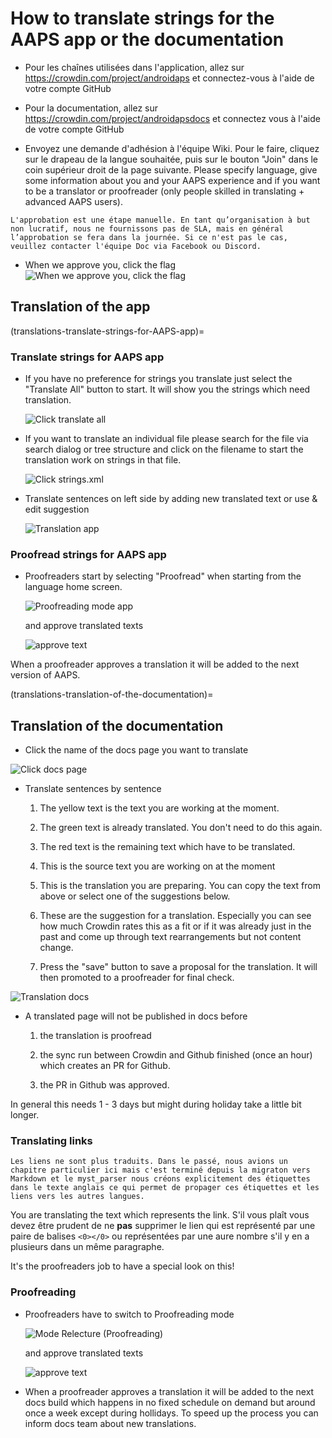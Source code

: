 # How to translate strings for the AAPS app or the documentation

* Pour les chaînes utilisées dans l'application, allez sur <https://crowdin.com/project/androidaps> et connectez-vous à l'aide de votre compte GitHub
* Pour la documentation, allez sur <https://crowdin.com/project/androidapsdocs> et connectez vous à l'aide de votre compte GitHub

* Envoyez une demande d'adhésion à l'équipe Wiki. Pour le faire, cliquez sur le drapeau de la langue souhaitée, puis sur le bouton "Join" dans le coin supérieur droit de la page suivante. Please specify language, give some information about you and your AAPS experience and if you want to be a translator or proofreader (only people skilled in translating + advanced AAPS users).

```{admonition} Time for Approval
L'approbation est une étape manuelle. En tant qu’organisation à but non lucratif, nous ne fournissons pas de SLA, mais en général l’approbation se fera dans la journée. Si ce n'est pas le cas, veuillez contacter l'équipe Doc via Facebook ou Discord.
```

* When we approve you, click the flag ![When we approve you, click the flag](../images/translation_flags.png)

## Translation of the app

(translations-translate-strings-for-AAPS-app)=
### Translate strings for AAPS app

* If you have no preference for strings you translate just select the "Translate All" button to start. It will show you the strings which need translation.

   ![Click translate all](../images/translations-click-translate-all.png)

* If you want to translate an individual file please search for the file via search dialog or tree structure and click on the filename to start the translation work on strings in that file.

   ![Click strings.xml](../images/translations-click-strings.png)

* Translate sentences on left side by adding new translated text or use & edit suggestion

   ![Translation app](../images/translations-translate.png)


### Proofread strings for AAPS app

* Proofreaders start by selecting "Proofread" when starting from the language home screen.

   ![Proofreading mode app](../images/translations-proofreading-mode.png)


  and approve translated texts

   ![approve text](../images/translations-proofreading.png)

When a proofreader approves a translation it will be added to the next version of AAPS.

(translations-translation-of-the-documentation)=
## Translation of the documentation

* Click the name of the docs page you want to translate

![Click docs page](../images/translation_WikiPage.png)


* Translate sentences by sentence

    1. The yellow text is the text you are working at the moment.

    1. The green text is already translated. You don't need to do this again.

    1. The red text is the remaining text which have to be translated.

    1. This is the source text you are working on at the moment

    1. This is the translation you are preparing. You can copy the text from above or select one of the suggestions below.

    1. These are the suggestion for a translation. Especially you can see how much Crowdin rates this as a fit or if it was already just in the past and come up through text rearrangements but not content change.
    1. Press the "save" button to save a proposal for the translation. It will then promoted to a proofreader for final check.

![Translation docs](../images/translation_WikiTranslate.png)

* A translated page will not be published in docs before

    1. the translation is proofread

    1. the sync run between Crowdin and Github finished (once an hour) which creates an PR for Github.

    1. the PR in Github was approved.

In general this needs 1 - 3 days but might during holiday take a little bit longer.

### Translating links

```{admonition} Links are not translated anymore
Les liens ne sont plus traduits. Dans le passé, nous avions un chapitre particulier ici mais c'est terminé depuis la migraton vers Markdown et le myst_parser nous créons explicitement des étiquettes dans le texte anglais ce qui permet de propager ces étiquettes et les liens vers les autres langues.

```

You are translating the text which represents the link. S'il vous plaît vous devez être prudent de ne **pas** supprimer le lien qui est représenté par une paire de balises `<0></0>` ou représentées par une aure nombre s'il y en a plusieurs dans un même paragraphe.

It's the proofreaders job to have a special look on this!

### Proofreading

* Proofreaders have to switch to Proofreading mode

   ![Mode Relecture (Proofreading)](../images/translation_WikiProofreadingmode.png)


  and approve translated texts

   ![approve text](../images/translations-proofreading.png)

* When a proofreader approves a translation it will be added to the next docs build which happens in no fixed schedule on demand but around once a week except during hollidays. To speed up the process you can inform docs team about new translations.
